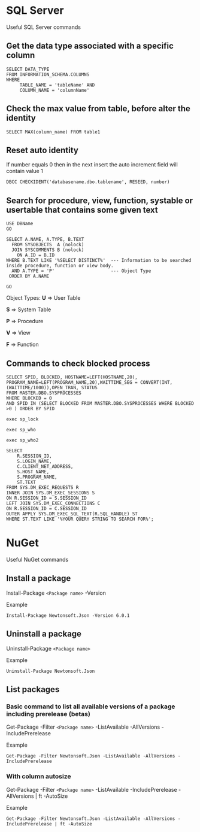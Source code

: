 # SQL Server
Useful SQL Server commands

## Get the data type associated with a specific column
```
SELECT DATA_TYPE 
FROM INFORMATION_SCHEMA.COLUMNS
WHERE 
     TABLE_NAME = 'tableName' AND 
     COLUMN_NAME = 'columnName'

```

## Check the max value from table, before alter the identity
```
SELECT MAX(column_name) FROM table1
```

## Reset auto identity
If number equals 0 then in the next insert the auto increment field will contain value 1
```
DBCC CHECKIDENT('databasename.dbo.tablename', RESEED, number)
```

## Search for procedure, view, function, systable or usertable that contains some given text

```
USE DBName
GO

SELECT A.NAME, A.TYPE, B.TEXT
  FROM SYSOBJECTS  A (nolock)
  JOIN SYSCOMMENTS B (nolock) 
    ON A.ID = B.ID
WHERE B.TEXT LIKE '%SELECT DISTINCT%'  --- Information to be searched inside procedure, function or view body.
  AND A.TYPE = 'P'                     --- Object Type
 ORDER BY A.NAME
 
GO
```
Object Types:
**U** => User Table

**S** => System Table

**P** => Procedure

**V** => View

**F** => Function

## Commands to check blocked process
```
SELECT SPID, BLOCKED, HOSTNAME=LEFT(HOSTNAME,20), PROGRAM_NAME=LEFT(PROGRAM_NAME,20),WAITTIME_SEG = CONVERT(INT,(WAITTIME/1000)),OPEN_TRAN, STATUS
FROM MASTER.DBO.SYSPROCESSES
WHERE BLOCKED = 0 
AND SPID IN (SELECT BLOCKED FROM MASTER.DBO.SYSPROCESSES WHERE BLOCKED >0 ) ORDER BY SPID 
```
```
exec sp_lock
```
```
exec sp_who
```
```
exec sp_who2
```
```
SELECT
    R.SESSION_ID,
    S.LOGIN_NAME,
    C.CLIENT_NET_ADDRESS,
    S.HOST_NAME,
    S.PROGRAM_NAME,
    ST.TEXT
FROM SYS.DM_EXEC_REQUESTS R
INNER JOIN SYS.DM_EXEC_SESSIONS S
ON R.SESSION_ID = S.SESSION_ID
LEFT JOIN SYS.DM_EXEC_CONNECTIONS C
ON R.SESSION_ID = C.SESSION_ID
OUTER APPLY SYS.DM_EXEC_SQL_TEXT(R.SQL_HANDLE) ST
WHERE ST.TEXT LIKE '%YOUR QUERY STRING TO SEARCH FOR%';
```

# NuGet
Useful NuGet commands 

## Install a package
Install-Package ```<Package name>``` -Version <Version>

Example
```shell
Install-Package Newtonsoft.Json -Version 6.0.1
```

## Uninstall a package
Uninstall-Package ```<Package name>```

Example
```shell
Uninstall-Package Newtonsoft.Json
```
## List packages
### Basic command to list all available versions of a package including prerelease (betas)
Get-Package -Filter ```<Package name>``` -ListAvailable -AllVersions -IncludePrerelease
  
Example
```shell
Get-Package -Filter Newtonsoft.Json -ListAvailable -AllVersions -IncludePrerelease
```
### With column autosize
Get-Package -Filter ```<Package name>``` -ListAvailable -IncludePrerelease -AllVersions | ft -AutoSize
  
Example
```shell
Get-Package -Filter Newtonsoft.Json -ListAvailable -AllVersions -IncludePrerelease | ft -AutoSize
```
